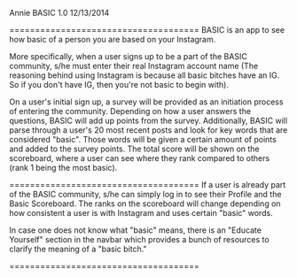 Annie BASIC 1.0 12/13/2014

=====================================
BASIC is an app to see how basic of a person you are based on your Instagram.

More specifically, when a user signs up to be a part of the BASIC community, s/he must enter their real Instagram account name (The reasoning behind using Instagram is because all basic bitches have an IG. So if you don't have IG, then you're not basic to begin with).

On a user's initial sign up, a survey will be provided as an initiation process of entering the community. Depending on how a user answers the questions, BASIC will add up points from the survey. Additionally, BASIC will parse through a user's 20 most recent posts and look for key words that are considered "basic". Those words will be given a certain amount of points and added to the survey points. The total score will be shown on the scoreboard, where a user can see where they rank compared to others (rank 1 being the most basic).

=====================================
If a user is already part of the BASIC community, s/he can simply log in to see their Profile and the Basic Scoreboard. The ranks on the scoreboard will change depending on how consistent a user is with Instagram and uses certain "basic" words.

In case one does not know what "basic" means, there is an "Educate Yourself" section in the navbar which provides a bunch of resources to clarify the meaning of a "basic bitch."

=====================================